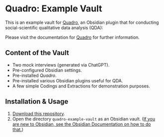 # Quadro: Example Vault
This is an example vault for
[Quadro](https://github.com/chrisgrieser/obsidian-quadro), an Obsidian plugin
that for conducting social-scientific qualitative data analysis (QDA):

Please visit the documentation for
[Quadro](https://github.com/chrisgrieser/obsidian-quadro) for further
information.

## Content of the Vault
- Two mock interviews (generated via ChatGPT).
- Pre-configured Obsidian settings.
- Pre-installed *Quadro*.
- Pre-installed various Obsidian plugins useful for QDA.
- A few simple Codings and Extractions for demonstration purposes.

## Installation & Usage
1. [Download this repository](https://github.com/chrisgrieser/quadro-example-vault/releases/latest/download/quadro-example-vault.zip).
2. Open the directory `quadro-example-vault` as an Obsidian vault. ([If you are
   new to Obsidian, see the Obsidian Documentation on how to do
   that.](https://help.obsidian.md/Getting+started/Create+a+vault#Open+existing+folder))
